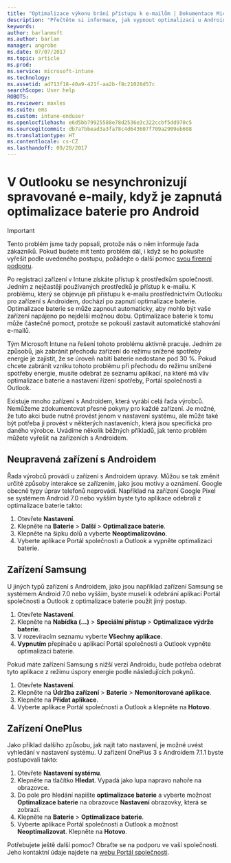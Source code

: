 ```yaml
---
title: "Optimalizace výkonu brání přístupu k e-mailům | Dokumentace Microsoftu"
description: "Přečtěte si informace, jak vypnout optimalizaci u Androidu a zajistit si tak dostupnost e-mailů."
keywords: 
author: barlanmsft
ms.author: barlan
manager: angrobe
ms.date: 07/07/2017
ms.topic: article
ms.prod: 
ms.service: microsoft-intune
ms.technology: 
ms.assetid: ad713f18-40a9-421f-aa2b-f8c21028d57c
searchScope: User help
ROBOTS: 
ms.reviewer: maxles
ms.suite: ems
ms.custom: intune-enduser
ms.openlocfilehash: e6d5bb79925588e78d2536e3c322ccbf5dd970c5
ms.sourcegitcommit: db7a7bbead3a3fa78c4d643607f709a2909eb608
ms.translationtype: HT
ms.contentlocale: cs-CZ
ms.lasthandoff: 09/28/2017
---
```

# <a name="outlook-wont-sync-managed-email-when-battery-optimization-for-android-is-turned-on"></a>V Outlooku se nesynchronizují spravované e-maily, když je zapnutá optimalizace baterie pro Android

> [!IMPORTANT]
> Tento problém jsme tady popsali, protože nás o něm informuje řada zákazníků. Pokud budete mít tento problém dál, i když se ho pokusíte vyřešit podle uvedeného postupu, požádejte o další pomoc [svou firemní podporu](https://portal.manage.microsoft.com).

Po registraci zařízení v Intune získáte přístup k prostředkům společnosti. Jedním z nejčastěji používaných prostředků je přístup k e-mailu. K problému, který se objevuje při přístupu k e-mailu prostřednictvím Outlooku pro zařízení s Androidem, dochází po zapnutí optimalizace baterie. Optimalizace baterie se může zapnout automaticky, aby mohlo být vaše zařízení napájeno po nejdelší možnou dobu. Optimalizace baterie k tomu může částečně pomoct, protože se pokouší zastavit automatické stahování e-mailů.

Tým Microsoft Intune na řešení tohoto problému aktivně pracuje. Jedním ze způsobů, jak zabránit přechodu zařízení do režimu snížené spotřeby energie je zajistit, že se úroveň nabití baterie nedostane pod 30 %. Pokud chcete zabránit vzniku tohoto problému při přechodu do režimu snížené spotřeby energie, musíte odebrat ze seznamu aplikací, na které má vliv optimalizace baterie a nastavení řízení spotřeby, Portál společnosti a Outlook.

Existuje mnoho zařízení s Androidem, která vyrábí celá řada výrobců. Nemůžeme zdokumentovat přesné pokyny pro každé zařízení. Je možné, že tuto akci bude nutné provést jenom v nastavení systému, ale může také být potřeba ji provést v některých nastaveních, která jsou specifická pro daného výrobce. Uvádíme několik běžných příkladů, jak tento problém můžete vyřešit na zařízeních s Androidem.

## <a name="unmodified-android-devices"></a>Neupravená zařízení s Androidem

Řada výrobců provádí u zařízení s Androidem úpravy. Můžou se tak změnit určité způsoby interakce se zařízením, jako jsou motivy a oznámení. Google obecně typy úprav telefonů neprovádí. Například na zařízení Google Pixel se systémem Android 7.0 nebo vyšším byste tyto aplikace odebrali z optimalizace baterie takto:

1. Otevřete **Nastavení**.
2. Klepněte na **Baterie** > **Další** > **Optimalizace baterie**.
3. Klepněte na šipku dolů a vyberte **Neoptimalizováno**.
4. Vyberte aplikace Portál společnosti a Outlook a vypněte optimalizaci baterie.

## <a name="samsung-devices"></a>Zařízení Samsung

U jiných typů zařízení s Androidem, jako jsou například zařízení Samsung se systémem Android 7.0 nebo vyšším, byste museli k odebrání aplikací Portál společnosti a Outlook z optimalizace baterie použít jiný postup.

1. Otevřete **Nastavení**.
2. Klepněte na **Nabídka (...)** > **Speciální přístup** > **Optimalizace výdrže baterie**.
3. V rozevíracím seznamu vyberte **Všechny aplikace**.
4. **Vypnutím** přepínače u aplikací Portál společnosti a Outlook vypněte optimalizaci baterie.

Pokud máte zařízení Samsung s nižší verzí Androidu, bude potřeba odebrat tyto aplikace z režimu úspory energie podle následujících pokynů.

1. Otevřete **Nastavení**.
2. Klepněte na **Údržba zařízení** > **Baterie** > **Nemonitorované aplikace**.
3. Klepněte na **Přidat aplikace**.
4. Vyberte aplikace Portál společnosti a Outlook a klepněte na **Hotovo**.

## <a name="oneplus-devices"></a>Zařízení OnePlus

Jako příklad dalšího způsobu, jak najít tato nastavení, je možné uvést vyhledání v nastavení systému. U zařízení OnePlus 3 s Androidem 7.1.1 byste postupovali takto: 

1. Otevřete **Nastavení systému**. 
2. Klepněte na tlačítko **Hledat**. Vypadá jako lupa napravo nahoře na obrazovce. 
3. Do pole pro hledání napište **optimalizace baterie** a vyberte možnost **Optimalizace baterie** na obrazovce **Nastavení** obrazovky, která se zobrazí. 
4. Klepněte na **Baterie** > **Optimalizace baterie**.
5. Vyberte aplikace Portál společnosti a Outlook a možnost **Neoptimalizovat**. Klepněte na **Hotovo**.

<!--On a OnePlus 5 device with Android 7.1.1, you would follow these steps to remove these apps from battery optimization:
1. Open **Settings**.
2. Tap **Battery** > **Battery optimization**.
3. Select the Company Portal and Outlook apps, then select **Don’t optimize**. Tap **Done**.-->

Potřebujete ještě další pomoc? Obraťte se na podporu ve vaší společnosti. Jeho kontaktní údaje najdete na [webu Portál společnosti](https://portal.manage.microsoft.com).
